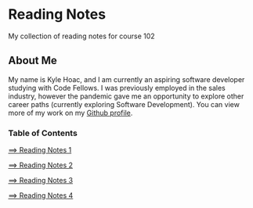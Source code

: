 # Reading Notes

My collection of reading notes for course 102

## About Me

My name is Kyle Hoac, and I am currently an aspiring software developer studying with Code Fellows. I was previously employed in the sales industry, however the pandemic gave me an opportunity to explore other career paths (currently exploring Software Development). You can view more of my work on my [Github profile](https://github.com/kylehoac).

### __Table of Contents__

[==> Reading Notes 1](read01.md)

[==> Reading Notes 2](read02.md)

[==> Reading Notes 3](read03.md)

[==> Reading Notes 4](read04.md)
